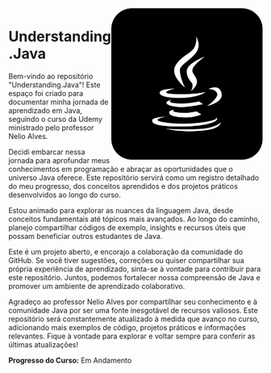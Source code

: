 <img src="imagens/java.png" align="right" width="300">

# Understanding.Java

<p>Bem-vindo ao repositório "Understanding.Java"! Este espaço foi criado para documentar minha jornada de aprendizado em Java, seguindo o curso da Udemy ministrado pelo professor Nelio Alves.</p>

<p>Decidi embarcar nessa jornada para aprofundar meus conhecimentos em programação e abraçar as oportunidades que o universo Java oferece. Este repositório servirá como um registro detalhado do meu progresso, dos conceitos aprendidos e dos projetos práticos desenvolvidos ao longo do curso.</p>

<p>Estou animado para explorar as nuances da linguagem Java, desde conceitos fundamentais até tópicos mais avançados. Ao longo do caminho, planejo compartilhar códigos de exemplo, insights e recursos úteis que possam beneficiar outros estudantes de Java.</p>

<p>Este é um projeto aberto, e encorajo a colaboração da comunidade do GitHub. Se você tiver sugestões, correções ou quiser compartilhar sua própria experiência de aprendizado, sinta-se à vontade para contribuir para este repositório. Juntos, podemos fortalecer nossa compreensão de Java e promover um ambiente de aprendizado colaborativo.</p>

<p>Agradeço ao professor Nelio Alves por compartilhar seu conhecimento e à comunidade Java por ser uma fonte inesgotável de recursos valiosos. Este repositório será constantemente atualizado à medida que avanço no curso, adicionando mais exemplos de código, projetos práticos e informações relevantes. Fique à vontade para explorar e voltar sempre para conferir as últimas atualizações!</p>


<p><strong>Progresso do Curso:</strong> Em Andamento</p>